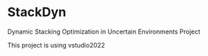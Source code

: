 # StackDyn
 Dynamic Stacking Optimization in Uncertain Environments Project


This project is using vstudio2022

